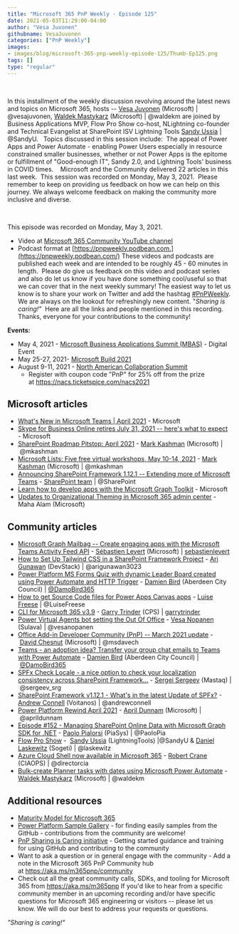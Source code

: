 ```yaml
---
title: "Microsoft 365 PnP Weekly - Episode 125"
date: 2021-05-03T11:29:00-04:00
author: "Vesa Juvonen"
githubname: VesaJuvonen
categories: ["PnP Weekly"]
images:
- images/blog/microsoft-365-pnp-weekly-episode-125/Thumb-Ep125.png
tags: []
type: "regular"
---
```

 

In this installment of the weekly discussion revolving around the latest
news and topics on Microsoft 365, hosts -- [Vesa
Juvonen](http://twitter.com/vesajuvonen) (Microsoft) |
\@vesajuvonen, [Waldek
Mastykarz](http://twitter.com/waldekm) (Microsoft) | \@waldekm are
joined by Business Applications MVP, Flow Pro Show co-host, NLightning
co-founder and Technical Evangelist at SharePoint ISV Lightning Tools
[Sandy Ussia](https://twitter.com/SandyU) | \@SandyU.  
Topics discussed in this session include:  The appeal of Power Apps and
Power Automate - enabling Power Users especially in resource constrained
smaller businesses, whether or not Power Apps is the epitome or
fulfillment of "Good-enough IT", Sandy 2.0, and Lightning Tools'
business in COVID times.    Microsoft and the Community delivered 22
articles in this last week.  This session was recorded on Monday, May 3,
2021. 
Please remember to keep on providing us feedback on how we can help on
this journey. We always welcome feedback on making the community more
inclusive and diverse.

 

This episode was recorded on Monday, May 3, 2021.

-   Video at [Microsoft 365 Community YouTube
    channel](https://aka.ms/m365pnp-videos)
-   Podcast format
    at [https://pnpweekly.podbean.com.](https://pnpweekly.podbean.com/)
These videos and podcasts are published each week and are intended to be
roughly 45 - 60 minutes in length.  Please do give us feedback on this
video and podcast series and also do let us know if you have done
something cool/useful so that we can cover that in the next weekly
summary! The easiest way to let us know is to share your work on Twitter
and add the
hashtag [#PnPWeekly](https://twitter.com/search?q=%23pnpweekly). We are
always on the lookout for refreshingly new content. "*Sharing is
caring!"* 
Here are all the links and people mentioned in this recording. Thanks,
everyone for your contributions to the community!

**Events:**

-   May 4, 2021 - [Microsoft Business Applications Summit
    (MBAS)](https://www.register.mbas.microsoft.com/) - Digital Event
-   May 25-27, 2021- [Microsoft Build
    2021](https://mybuild.microsoft.com/?WT.mc_id=m365-26913-wmastyka)
-   August 9-11, 2021 - [North American Collaboration
    Summit](https://www.collabsummit.org/)
    -   Register with coupon code "PnP" for 25% off from the prize
        at <https://nacs.ticketspice.com/nacs2021>


## Microsoft articles

-   [What's New in Microsoft Teams | April
    2021](https://techcommunity.microsoft.com/t5/microsoft-teams-blog/what-s-new-in-microsoft-teams-april-2021/ba-p/2305291?WT.mc_id=m365-27094-wmastyka) -
    Microsoft
-   [Skype for Business Online retires July 31, 2021 -- here's what to
    expect](https://techcommunity.microsoft.com/t5/microsoft-teams-blog/skype-for-business-online-retires-july-31-2021-here-s-what-to/ba-p/2303300?WT.mc_id=m365-27094-wmastyka) -
    Microsoft
-   [SharePoint Roadmap Pitstop: April
    2021](https://techcommunity.microsoft.com/t5/microsoft-sharepoint-blog/sharepoint-roadmap-pitstop-april-2021/ba-p/2308680?WT.mc_id=m365-27094-wmastyka) -
    [Mark Kashman](https://twitter.com/mkashman) (Microsoft)
    | \@mkashman
-   [Microsoft Lists: Five free virtual workshops, May 10-14,
    2021](https://techcommunity.microsoft.com/t5/microsoft-sharepoint-blog/microsoft-lists-five-free-virtual-workshops-may-10-14-2021/ba-p/2303602?WT.mc_id=m365-27094-wmastyka) -
    [Mark Kashman](https://twitter.com/mkashman) (Microsoft)
    | \@mkashman
-   [Announcing SharePoint Framework 1.12.1 -- Extending more of
    Microsoft
    Teams](https://developer.microsoft.com/microsoft-365/blogs/announcing-sharepoint-framework-1-12-1-extending-more-of-microsoft-teams/?WT.mc_id=m365-27094-wmastyka) -
    [SharePoint team](https://twitter.com/sharepoint) | \@SharePoint
-   [Learn how to develop apps with the Microsoft Graph
    Toolkit](https://developer.microsoft.com/microsoft-365/blogs/learn-how-to-develop-apps-with-the-microsoft-graph-toolkit/?WT.mc_id=m365-27094-wmastyka) -
    Microsoft
-   [Updates to Organizational Theming in Microsoft 365 admin
    center](https://techcommunity.microsoft.com/t5/microsoft-365-blog/updates-to-organizational-theming-in-microsoft-365-admin-center/ba-p/2270839?WT.mc_id=m365-27094-wmastyka) -
    Maha Alam (Microsoft)

## Community articles

-   [Microsoft Graph Mailbag -- Create engaging apps with the Microsoft
    Teams Activity Feed
    API](https://developer.microsoft.com/microsoft-365/blogs/microsoft-graph-mailbag-create-engaging-apps-with-the-microsoft-teams-activity-feed-api/?WT.mc_id=m365-27094-wmastyka)
    - [Sébastien Levert](https://twitter.com/sebastienlevert)
    (Microsoft)
    | [sebastienlevert](https://github.com/sebastienlevert)
-   [How to Set Up Tailwind CSS in a SharePoint Framework
    Project](https://techcommunity.microsoft.com/t5/microsoft-365-pnp-blog/how-to-set-up-tailwind-css-in-a-spfx-project/ba-p/2313192?WT.mc_id=m365-27094-wmastyka)
    - [Ari Gunawan](https://twitter.com/arigunawan3023) (DevStack)
    | \@arigunawan3023
-   [Power Platform MS Forms Quiz with dynamic Leader Board created
    using Power Automate and HTTP
    Trigger](https://techcommunity.microsoft.com/t5/microsoft-365-pnp-blog/power-platform-ms-forms-quiz-with-dynamic-leader-board-created/ba-p/2308467?WT.mc_id=m365-27094-wmastyka) -
    [Damien Bird](https://twitter.com/DamoBird365) (Aberdeen City
    Council)
    | [\@DamoBird365](https://techcommunity.microsoft.com/t5/user/viewprofilepage/user-id/1035201)
-   [How to get Source Code files for Power Apps Canvas
    apps](https://techcommunity.microsoft.com/t5/microsoft-365-pnp-blog/how-to-get-source-code-files-for-power-apps-canvas-apps/ba-p/2308822?WT.mc_id=m365-27094-wmastyka) - [Luise
    Freese](https://twitter.com/LuiseFreese) | \@LuiseFreese
-   [CLI for Microsoft 365
    v3.9](https://techcommunity.microsoft.com/t5/microsoft-365-pnp-blog/cli-for-microsoft-365-v3-9/ba-p/2304639?WT.mc_id=m365-27094-wmastyka) -
    [Garry Trinder](https://twitter.com/garrytrinder) (CPS)
    | [garrytrinder](https://github.com/garrytrinder)
-   [Power Virtual Agents bot setting the Out Of
    Office](https://techcommunity.microsoft.com/t5/microsoft-365-pnp-blog/power-virtual-agents-bot-setting-the-out-of-office/ba-p/2303716?WT.mc_id=m365-27094-wmastyka) -
    [Vesa Nopanen](https://twitter.com/vesanopanen) (Sulava)
    | \@vesanopanen
-   [Office Add-in Developer Community (PnP) -- March 2021
    update](https://techcommunity.microsoft.com/t5/microsoft-365-pnp-blog/office-add-in-developer-community-pnp-march-2021-update/ba-p/2304950?WT.mc_id=m365-27094-wmastyka)
    - [David Chesnut](https://twitter.com/msdavech) (Microsoft)
    | \@msdavech
-   [Teams - an adoption idea? Transfer your group chat emails to Teams
    with Power
    Automate](https://techcommunity.microsoft.com/t5/microsoft-365-pnp-blog/teams-an-adoption-idea-transfer-your-group-chat-emails-to-teams/ba-p/2290219?WT.mc_id=m365-26913-wmastyka)
    - [Damien Bird](https://twitter.com/DamoBird365) (Aberdeen City
    Council)
    | [\@DamoBird365](https://techcommunity.microsoft.com/t5/user/viewprofilepage/user-id/1035201)
-   [SPFx Check Locale - a nice option to check your localization
    consistency across SharePoint
    Framework\...](https://spblog.net/post/2021/04/29/spfx-check-locale-a-nice-option-to-check-your-localization-consistency-across-sharepoint-framework-solution) -
    [Sergei Sergeev](https://twitter.com/sergeev_srg) (Mastaq)
    | \@sergeev_srg
-   [SharePoint Framework v1.12.1 - What's in the latest Update of
    SPFx?](https://www.voitanos.io/blog/sharepoint-framework-v1-12-1-whats-in-the-latest-update-of-spfx/?utm_sq=gq05q2ejo9&utm_source=twitter&utm_medium=social&utm_campaign=voitanos&utm_content=ownblogposts) -
    [Andrew Connell](https://twitter.com/andrewconnell) (Voitanos)
    | \@andrewconnell
-   [Power Platform Rewind April
    2021](https://www.youtube.com/watch?v=7Hh4Rk6xOcU) - [April
    Dunnam](https://twitter.com/aprildunnam) (Microsoft)
    | \@aprildunnam
-   [Episode #152​ - Managing SharePoint Online Data with Microsoft Graph
    SDK for .NET](https://www.youtube.com/watch?v=5uufTXPCZNY) - [Paolo
    Pialorsi](https://twitter.com/PaoloPia) (PiaSys) | \@PaoloPia
-   [Flow Pro
    Show](https://www.youtube.com/channel/UCf3l6OWcEKEoR7JaKyxm-kA) - 
    [Sandy Ussia](https://twitter.com/SandyU) (LightningTools)
    |\@SandyU & [Daniel Laskewitz](https://twitter.com/laskewitz)
    (Sogeti) | \@laskewitz
-   [Azure Cloud Shell now available in Microsoft
    365](https://regarding365.com/azure-cloud-shell-now-available-in-microsoft-365-86be005d21b7) -
    [Robert Crane](https://twitter.com/directorcia) (CIAOPS)
    | \@directorcia
-   [Bulk-create Planner tasks with dates using Microsoft Power
    Automate](https://blog.mastykarz.nl/bulk-create-planner-tasks-dates-microsoft-power-automate/?utm_source=feedburner&utm_medium=feed&utm_campaign=Feed%3A+WaldekMastykarz+%28Waldek+Mastykarz%29) -
    [Waldek Mastykarz](https://twitter.com/waldekm) (Microsoft)
    | \@waldekm

## Additional resources


-   [Maturity Model for Microsoft 365](https://docs.microsoft.com/microsoft-365/community/microsoft365-maturity-model--intro?WT.mc_id=m365-26913-wmastyka)
-   [Power Platform Sample
    Gallery](https://aka.ms/powerplatform-samples) - for finding easily
    samples from the GitHub - contributions from the community are
    welcome!
-   [PnP Sharing is Caring
    initiative](https://aka.ms/sharing-is-caring) - Getting started
    guidance and training for using GitHub and contributing to the
    community
-   Want to ask a question or in general engage with the community - Add
    a note in the Microsoft 365 PnP Community hub
    at <https://aka.ms/m365pnp/community>
-   Check out all the great community calls, SDKs, and tooling for
    Microsoft 365 from <https://aka.ms/m365pnp>
If you'd like to hear from a specific community member in an upcoming
recording and/or have specific questions for Microsoft 365 engineering
or visitors -- please let us know. We will do our best to address your
requests or questions.

*"Sharing is caring!"*
